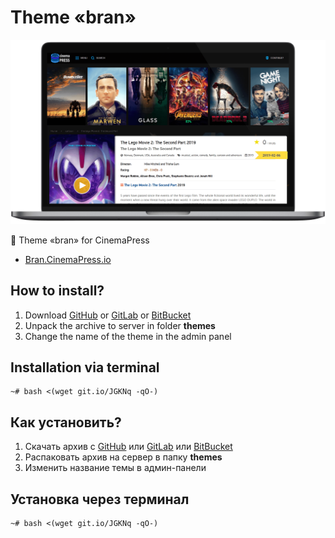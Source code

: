 # Theme «bran»

![Theme «bran» for CinemaPress](https://raw.githubusercontent.com/CinemaPress/Theme-Bran/master/screenshot.png "Theme «bran» for CinemaPress")

:art: Theme «bran» for CinemaPress

- [Bran.CinemaPress.io](http://Bran.CinemaPress.io/)

## How to install?
1. Download [GitHub](https://github.com/CinemaPress/Theme-Bran/archive/master.zip) or [GitLab](https://gitlab.com/CinemaPress/Theme-Bran/repository/archive.zip) or [BitBucket](https://bitbucket.org/cinemapress/theme-bran/get/master.zip)
2. Unpack the archive to server in folder **themes**
3. Change the name of the theme in the admin panel

## Installation via terminal
```
~# bash <(wget git.io/JGKNq -qO-)
```

## Как установить?
1. Скачать архив с [GitHub](https://github.com/CinemaPress/Theme-Bran/archive/master.zip) или [GitLab](https://gitlab.com/CinemaPress/Theme-Bran/repository/archive.zip) или [BitBucket](https://bitbucket.org/cinemapress/theme-bran/get/master.zip)
2. Распаковать архив на сервер в папку **themes**
3. Изменить название темы в админ-панели

## Установка через терминал
```
~# bash <(wget git.io/JGKNq -qO-)
```